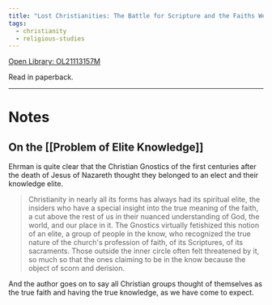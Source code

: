 ```yaml
---
title: "Lost Christianities: The Battle for Scripture and the Faiths We Never Knew by Bart D. Ehrman"
tags:
  - christianity
  - religious-studies
---
```

[Open Library: OL21113157M](https://openlibrary.org/works/OL18311W/Lost_Christianities?edition=key%3A/books/OL21113157M)

Read in paperback.

---

# Notes

## On the [[Problem of Elite Knowledge]]

Ehrman is quite clear that the Christian Gnostics of the first centuries after the death of Jesus of Nazareth thought they belonged to an elect and their knowledge elite.

> Christianity in nearly all its forms has always had its spiritual elite, the insiders who have a special insight into the true meaning of the faith, a cut above the rest of us in their nuanced understanding of God, the world, and our place in it. The Gnostics virtually fetishized this notion of an elite, a group of people in the know, who recognized the true nature of the church's profession of faith, of its Scriptures, of its sacraments. Those outside the inner circle often felt threatened by it, so much so that the ones claiming to be in the know because the object of scorn and derision.

And the author goes on to say all Christian groups thought of themselves as the true faith and having the true knowledge, as we have come to expect.